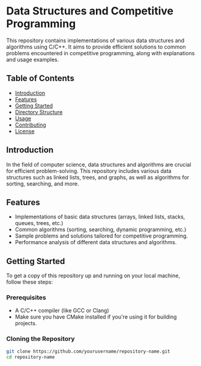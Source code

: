 # Data Structures and Competitive Programming

This repository contains implementations of various data structures and algorithms using C/C++. It aims to provide efficient solutions to common problems encountered in competitive programming, along with explanations and usage examples.

## Table of Contents
- [Introduction](#introduction)
- [Features](#features)
- [Getting Started](#getting-started)
- [Directory Structure](#directory-structure)
- [Usage](#usage)
- [Contributing](#contributing)
- [License](#license)

## Introduction
In the field of computer science, data structures and algorithms are crucial for efficient problem-solving. This repository includes various data structures such as linked lists, trees, and graphs, as well as algorithms for sorting, searching, and more.

## Features
- Implementations of basic data structures (arrays, linked lists, stacks, queues, trees, etc.)
- Common algorithms (sorting, searching, dynamic programming, etc.)
- Sample problems and solutions tailored for competitive programming.
- Performance analysis of different data structures and algorithms.

## Getting Started
To get a copy of this repository up and running on your local machine, follow these steps:

### Prerequisites
- A C/C++ compiler (like GCC or Clang)
- Make sure you have CMake installed if you're using it for building projects.

### Cloning the Repository
```bash
git clone https://github.com/yourusername/repository-name.git
cd repository-name
